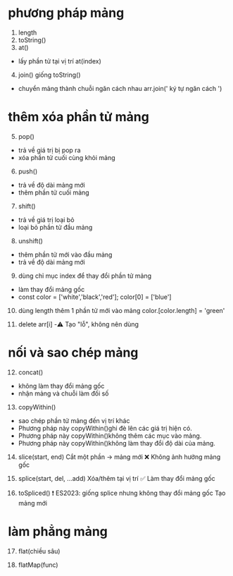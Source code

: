 # phương pháp mảng
1) length
2) toString()
3) at()
- lấy phần tử tại vị trí at(index)
4) join() giống toString()
- chuyển mảng thành chuỗi ngăn cách nhau arr.join(' ký tự ngăn cách ')

# thêm xóa phần tử mảng
5) pop()
- trả về giá trị bị pop ra
- xóa phần tử cuối cùng khỏi mảng
6) push()
- trả về độ dài mảng mới
- thêm phần tử cuối mảng
7) shift()
- trả về giá trị loại bỏ
- loại bỏ phần tử đầu mảng
8) unshift()
- thêm phần tử mới vào đầu mảng 
- trả về độ dài mảng mới
9) dùng chỉ mục index để thay đổi phần tử mảng
- làm thay đổi mảng gốc
- const color = ['white','black','red'];
  color[0] = ['blue']

10) dùng length thêm 1 phần tử mới vào mảng
color.[color.length] = 'green'

11) delete arr[i]
-⚠️ Tạo "lỗ", không nên dùng

# nối và sao chép mảng
12) concat()
- không làm thay đổi mảng gốc
- nhận mảng và chuỗi làm đối số
13) copyWithin()
- sao chép phần tử mảng đến vị trí khác 
- Phương pháp này copyWithin()ghi đè lên các giá trị hiện có.
- Phương pháp này copyWithin()không thêm các mục vào mảng.
- Phương pháp này copyWithin()không làm thay đổi độ dài của mảng.

14) slice(start, end)	Cắt một phần → mảng mới	❌ Không ảnh hưởng mảng gốc

15) splice(start, del, ...add)	Xóa/thêm tại vị trí	✅ Làm thay đổi mảng gốc

16) toSpliced()	❗ ES2023: giống splice nhưng không thay đổi mảng gốc	Tạo mảng mới

# làm phẳng mảng
17) flat(chiều sâu)

18) flatMap(func)